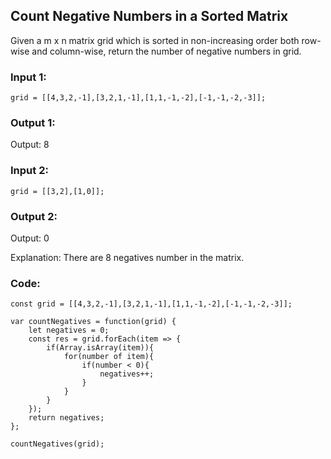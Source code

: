 ## Count Negative Numbers in a Sorted Matrix

Given a m x n matrix grid which is sorted in non-increasing order both row-wise and column-wise, return the number of negative numbers in grid.

### Input 1:

```
grid = [[4,3,2,-1],[3,2,1,-1],[1,1,-1,-2],[-1,-1,-2,-3]];
```

### Output 1:

Output: 8

### Input 2:

```
grid = [[3,2],[1,0]];
```

### Output 2:

Output: 0

Explanation: There are 8 negatives number in the matrix.

### Code:

```
const grid = [[4,3,2,-1],[3,2,1,-1],[1,1,-1,-2],[-1,-1,-2,-3]];

var countNegatives = function(grid) {
    let negatives = 0;
    const res = grid.forEach(item => {
        if(Array.isArray(item)){
            for(number of item){
                if(number < 0){
                    negatives++;
                }
            }
        }
    });
    return negatives;
};

countNegatives(grid);
```
